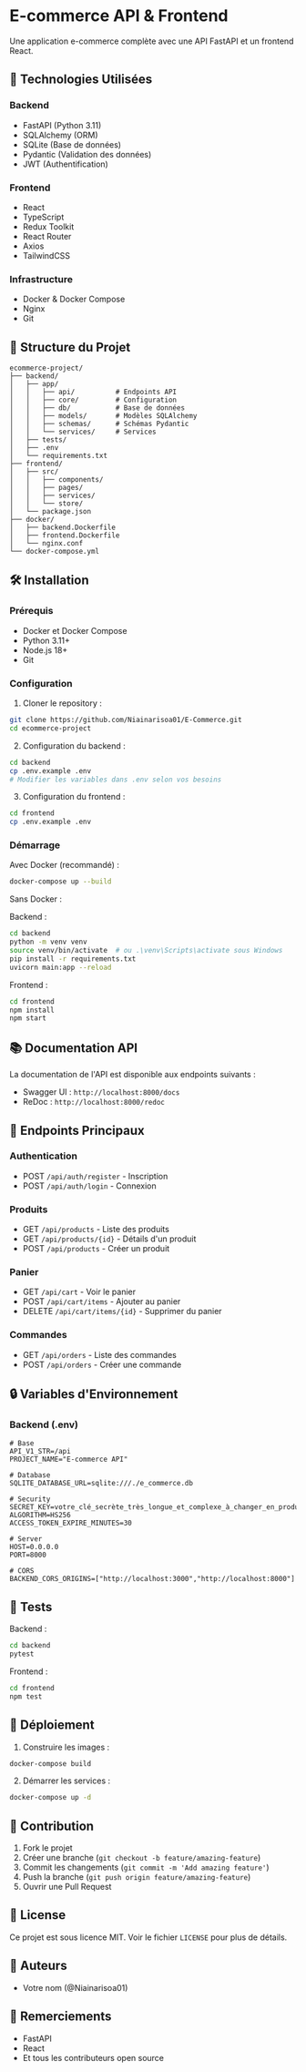 # E-commerce API & Frontend

Une application e-commerce complète avec une API FastAPI et un frontend React.

## 🚀 Technologies Utilisées

### Backend
- FastAPI (Python 3.11)
- SQLAlchemy (ORM)
- SQLite (Base de données)
- Pydantic (Validation des données)
- JWT (Authentification)

### Frontend
- React
- TypeScript
- Redux Toolkit
- React Router
- Axios
- TailwindCSS

### Infrastructure
- Docker & Docker Compose
- Nginx
- Git

## 📁 Structure du Projet

```
ecommerce-project/
├── backend/
│   ├── app/
│   │   ├── api/          # Endpoints API
│   │   ├── core/         # Configuration
│   │   ├── db/           # Base de données
│   │   ├── models/       # Modèles SQLAlchemy
│   │   ├── schemas/      # Schémas Pydantic
│   │   └── services/     # Services
│   ├── tests/
│   ├── .env
│   └── requirements.txt
├── frontend/
│   ├── src/
│   │   ├── components/
│   │   ├── pages/
│   │   ├── services/
│   │   └── store/
│   └── package.json
├── docker/
│   ├── backend.Dockerfile
│   ├── frontend.Dockerfile
│   └── nginx.conf
└── docker-compose.yml
```

## 🛠 Installation

### Prérequis
- Docker et Docker Compose
- Python 3.11+
- Node.js 18+
- Git

### Configuration

1. Cloner le repository :
```bash
git clone https://github.com/Niainarisoa01/E-Commerce.git
cd ecommerce-project
```

2. Configuration du backend :
```bash
cd backend
cp .env.example .env
# Modifier les variables dans .env selon vos besoins
```

3. Configuration du frontend :
```bash
cd frontend
cp .env.example .env
```

### Démarrage

Avec Docker (recommandé) :
```bash
docker-compose up --build
```

Sans Docker :

Backend :
```bash
cd backend
python -m venv venv
source venv/bin/activate  # ou .\venv\Scripts\activate sous Windows
pip install -r requirements.txt
uvicorn main:app --reload
```

Frontend :
```bash
cd frontend
npm install
npm start
```

## 📚 Documentation API

La documentation de l'API est disponible aux endpoints suivants :
- Swagger UI : `http://localhost:8000/docs`
- ReDoc : `http://localhost:8000/redoc`

## 🔑 Endpoints Principaux

### Authentication
- POST `/api/auth/register` - Inscription
- POST `/api/auth/login` - Connexion

### Produits
- GET `/api/products` - Liste des produits
- GET `/api/products/{id}` - Détails d'un produit
- POST `/api/products` - Créer un produit

### Panier
- GET `/api/cart` - Voir le panier
- POST `/api/cart/items` - Ajouter au panier
- DELETE `/api/cart/items/{id}` - Supprimer du panier

### Commandes
- GET `/api/orders` - Liste des commandes
- POST `/api/orders` - Créer une commande

## 🔒 Variables d'Environnement

### Backend (.env)
```env
# Base
API_V1_STR=/api
PROJECT_NAME="E-commerce API"

# Database
SQLITE_DATABASE_URL=sqlite:///./e_commerce.db

# Security
SECRET_KEY=votre_clé_secrète_très_longue_et_complexe_à_changer_en_production
ALGORITHM=HS256
ACCESS_TOKEN_EXPIRE_MINUTES=30

# Server
HOST=0.0.0.0
PORT=8000

# CORS
BACKEND_CORS_ORIGINS=["http://localhost:3000","http://localhost:8000"]

```

## 🧪 Tests

Backend :
```bash
cd backend
pytest
```

Frontend :
```bash
cd frontend
npm test
```

## 🚀 Déploiement

1. Construire les images :
```bash
docker-compose build
```

2. Démarrer les services :
```bash
docker-compose up -d
```

## 🤝 Contribution

1. Fork le projet
2. Créer une branche (`git checkout -b feature/amazing-feature`)
3. Commit les changements (`git commit -m 'Add amazing feature'`)
4. Push la branche (`git push origin feature/amazing-feature`)
5. Ouvrir une Pull Request

## 📝 License

Ce projet est sous licence MIT. Voir le fichier `LICENSE` pour plus de détails.

## 👥 Auteurs

- Votre nom (@Niainarisoa01)

## 🙏 Remerciements

- FastAPI
- React
- Et tous les contributeurs open source
